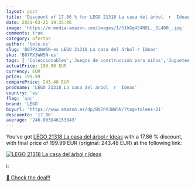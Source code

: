 ```yaml
---
layout: post
title: 'Discount of 17.86 % for LEGO 21318 La casa del árbol  r  Ideas'
date: 2021-03-21 19:35:06
image: 'https://m.media-amazon.com/images/I/51hGg4S4NEL._SL400_.jpg'
comments: true
category: ofertas
author: 'tole.es'
slug: 'B07PX3WW5N-es LEGO 21318 La casa del árbol r Ideas'
sku: 'B07PX3WW5N-es'
tags: [ 'Coleccionables','Juegos de construcción para niños','Juguetes','Juguetes y juegos','Merchandising y estatuas y bustos','Réplicas y merchandising de cine y TV','lego', ]
actualPrice: 199.99 EUR
currency: EUR
price: 199.99
comparePrice: 243.48 EUR
prodname: 'LEGO 21318 La casa del árbol  r  Ideas'
country: 'es'
flag: '🇪🇸'
brand: 'LEGO'
buyurl: 'https://www.amazon.es/dp/B07PX3WW5N/?tag=tolees-21'
descuento: '17.86'
average: '246.803846153843'
---
```


You've got [LEGO 21318 La casa del árbol  r  Ideas](https://www.amazon.es/dp/B07PX3WW5N/?tag=tolees-21) with a  17.86 % discount, with final price of 199.99 EUR (original: 243.48 EUR) at the following link:

[![LEGO 21318 La casa del árbol  r  Ideas](https://m.media-amazon.com/images/I/51hGg4S4NEL._SL400_.jpg)](https://www.amazon.es/dp/B07PX3WW5N/?tag=tolees-21)

ℹ️:


[🛒 Check the deal!!](https://www.amazon.es/dp/B07PX3WW5N/?tag=tolees-21)
